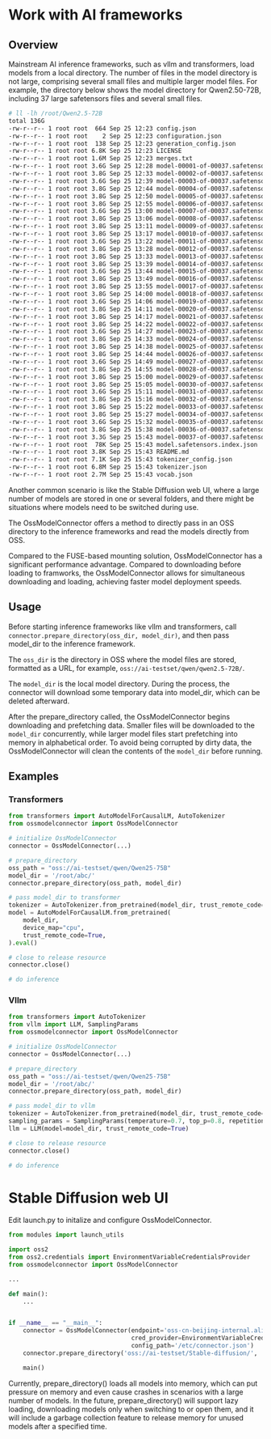 # Work with AI frameworks

## Overview

Mainstream AI inference frameworks, such as vllm and transformers, load models from a local directory. The number of files in the model directory is not large, comprising several small files and multiple larger model files. For example, the directory below shows the model directory for Qwen2.50-72B, including 37 large safetensors files and several small files.

```bash
# ll -lh /root/Qwen2.5-72B
total 136G
-rw-r--r-- 1 root root  664 Sep 25 12:23 config.json
-rw-r--r-- 1 root root    2 Sep 25 12:23 configuration.json
-rw-r--r-- 1 root root  138 Sep 25 12:23 generation_config.json
-rw-r--r-- 1 root root 6.8K Sep 25 12:23 LICENSE
-rw-r--r-- 1 root root 1.6M Sep 25 12:23 merges.txt
-rw-r--r-- 1 root root 3.6G Sep 25 12:28 model-00001-of-00037.safetensors
-rw-r--r-- 1 root root 3.8G Sep 25 12:33 model-00002-of-00037.safetensors
-rw-r--r-- 1 root root 3.6G Sep 25 12:39 model-00003-of-00037.safetensors
-rw-r--r-- 1 root root 3.8G Sep 25 12:44 model-00004-of-00037.safetensors
-rw-r--r-- 1 root root 3.8G Sep 25 12:50 model-00005-of-00037.safetensors
-rw-r--r-- 1 root root 3.8G Sep 25 12:55 model-00006-of-00037.safetensors
-rw-r--r-- 1 root root 3.6G Sep 25 13:00 model-00007-of-00037.safetensors
-rw-r--r-- 1 root root 3.8G Sep 25 13:06 model-00008-of-00037.safetensors
-rw-r--r-- 1 root root 3.8G Sep 25 13:11 model-00009-of-00037.safetensors
-rw-r--r-- 1 root root 3.8G Sep 25 13:17 model-00010-of-00037.safetensors
-rw-r--r-- 1 root root 3.6G Sep 25 13:22 model-00011-of-00037.safetensors
-rw-r--r-- 1 root root 3.8G Sep 25 13:28 model-00012-of-00037.safetensors
-rw-r--r-- 1 root root 3.8G Sep 25 13:33 model-00013-of-00037.safetensors
-rw-r--r-- 1 root root 3.8G Sep 25 13:39 model-00014-of-00037.safetensors
-rw-r--r-- 1 root root 3.6G Sep 25 13:44 model-00015-of-00037.safetensors
-rw-r--r-- 1 root root 3.8G Sep 25 13:49 model-00016-of-00037.safetensors
-rw-r--r-- 1 root root 3.8G Sep 25 13:55 model-00017-of-00037.safetensors
-rw-r--r-- 1 root root 3.8G Sep 25 14:00 model-00018-of-00037.safetensors
-rw-r--r-- 1 root root 3.6G Sep 25 14:06 model-00019-of-00037.safetensors
-rw-r--r-- 1 root root 3.8G Sep 25 14:11 model-00020-of-00037.safetensors
-rw-r--r-- 1 root root 3.8G Sep 25 14:17 model-00021-of-00037.safetensors
-rw-r--r-- 1 root root 3.8G Sep 25 14:22 model-00022-of-00037.safetensors
-rw-r--r-- 1 root root 3.6G Sep 25 14:27 model-00023-of-00037.safetensors
-rw-r--r-- 1 root root 3.8G Sep 25 14:33 model-00024-of-00037.safetensors
-rw-r--r-- 1 root root 3.8G Sep 25 14:38 model-00025-of-00037.safetensors
-rw-r--r-- 1 root root 3.8G Sep 25 14:44 model-00026-of-00037.safetensors
-rw-r--r-- 1 root root 3.6G Sep 25 14:49 model-00027-of-00037.safetensors
-rw-r--r-- 1 root root 3.8G Sep 25 14:55 model-00028-of-00037.safetensors
-rw-r--r-- 1 root root 3.8G Sep 25 15:00 model-00029-of-00037.safetensors
-rw-r--r-- 1 root root 3.8G Sep 25 15:05 model-00030-of-00037.safetensors
-rw-r--r-- 1 root root 3.6G Sep 25 15:11 model-00031-of-00037.safetensors
-rw-r--r-- 1 root root 3.8G Sep 25 15:16 model-00032-of-00037.safetensors
-rw-r--r-- 1 root root 3.8G Sep 25 15:22 model-00033-of-00037.safetensors
-rw-r--r-- 1 root root 3.8G Sep 25 15:27 model-00034-of-00037.safetensors
-rw-r--r-- 1 root root 3.6G Sep 25 15:32 model-00035-of-00037.safetensors
-rw-r--r-- 1 root root 3.8G Sep 25 15:38 model-00036-of-00037.safetensors
-rw-r--r-- 1 root root 3.3G Sep 25 15:43 model-00037-of-00037.safetensors
-rw-r--r-- 1 root root  78K Sep 25 15:43 model.safetensors.index.json
-rw-r--r-- 1 root root 3.8K Sep 25 15:43 README.md
-rw-r--r-- 1 root root 7.1K Sep 25 15:43 tokenizer_config.json
-rw-r--r-- 1 root root 6.8M Sep 25 15:43 tokenizer.json
-rw-r--r-- 1 root root 2.7M Sep 25 15:43 vocab.json
```

Another common scenario is like the Stable Diffusion web UI, where a large number of models are stored in one or several folders, and there might be situations where models need to be switched during use.

The OssModelConnector offers a method to directly pass in an OSS directory to the inference frameworks and read the models directly from OSS.

Compared to the FUSE-based mounting solution, OssModelConnector has a significant performance advantage. Compared to downloading before loading to framworks, the OssModelConnector allows for simultaneous downloading and loading, achieving faster model deployment speeds.

## Usage

Before starting inference frameworks like vllm and transformers, call `connector.prepare_directory(oss_dir, model_dir)`, and then pass model_dir to the inference framework.

The `oss_dir` is the directory in OSS where the model files are stored, formatted as a URL, for example, `oss://ai-testset/qwen/qwen2.5-72B/`.

The `model_dir` is the local model directory. During the process, the connector will download some temporary data into model_dir, which can be deleted afterward.

After the prepare_directory called, the OssModelConnector begins downloading and prefetching data. Smaller files will be downloaded to the `model_dir` concurrently, while larger model files start prefetching into memory in alphabetical order. To avoid being corrupted by dirty data, the OssModelConnector will clean the contents of the `model_dir` before running.

## Examples

### Transformers
```python
from transformers import AutoModelForCausalLM, AutoTokenizer
from ossmodelconnector import OssModelConnector

# initialize OssModelConnector
connector = OssModelConnector(...)

# prepare_directory
oss_path = "oss://ai-testset/qwen/Qwen25-75B"
model_dir = '/root/abc/'
connector.prepare_directory(oss_path, model_dir)

# pass model_dir to transformer
tokenizer = AutoTokenizer.from_pretrained(model_dir, trust_remote_code=True)
model = AutoModelForCausalLM.from_pretrained(
    model_dir,
    device_map="cpu",
    trust_remote_code=True,
).eval()

# close to release resource
connector.close()

# do inference
```

### Vllm

```python
from transformers import AutoTokenizer
from vllm import LLM, SamplingParams
from ossmodelconnector import OssModelConnector

# initialize OssModelConnector
connector = OssModelConnector(...)

# prepare_directory
oss_path = "oss://ai-testset/qwen/Qwen25-75B"
model_dir = '/root/abc/'
connector.prepare_directory(oss_path, model_dir)

# pass model_dir to vllm
tokenizer = AutoTokenizer.from_pretrained(model_dir, trust_remote_code=True)
sampling_params = SamplingParams(temperature=0.7, top_p=0.8, repetition_penalty=1.05, max_tokens=512)
llm = LLM(model=model_dir, trust_remote_code=True)

# close to release resource
connector.close()

# do inference
```

# Stable Diffusion web UI

Edit launch.py to initalize and configure OssModelConnector.

```python
from modules import launch_utils

import oss2
from oss2.credentials import EnvironmentVariableCredentialsProvider
from ossmodelconnector import OssModelConnector

...

def main():
    ...


if __name__ == "__main__":
    connector = OssModelConnector(endpoint='oss-cn-beijing-internal.aliyuncs.com',
                                  cred_provider=EnvironmentVariableCredentialsProvider(),
                                  config_path='/etc/connector.json')
    connector.prepare_directory('oss://ai-testset/Stable-diffusion/', '/root/stable-diffusion-webui/models/Stable-diffusion')

    main()
```

Currently, prepare_directory() loads all models into memory, which can put pressure on memory and even cause crashes in scenarios with a large number of models. In the future, prepare_directory() will support lazy loading, downloading models only when switching to or open them, and it will include a garbage collection feature to release memory for unused models after a specified time.
